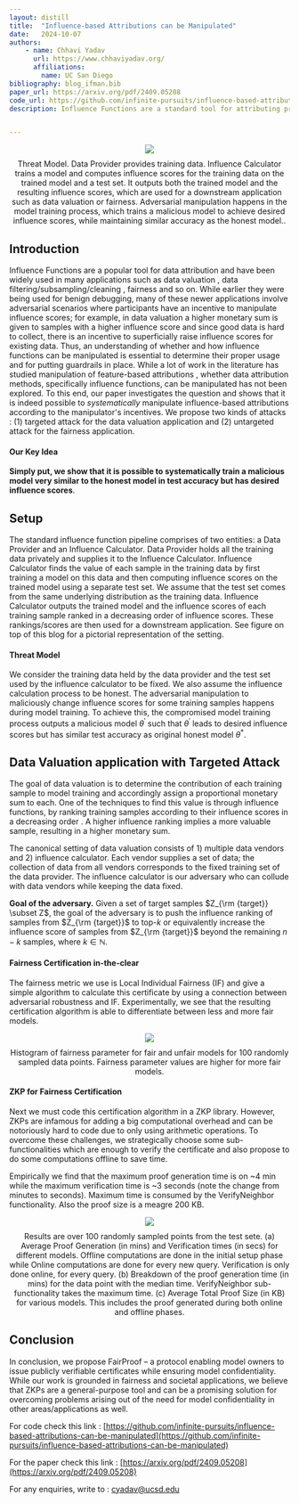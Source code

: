 ```yaml
---
layout: distill
title:  "Influence-based Attributions can be Manipulated"
date:   2024-10-07
authors: 
    - name: Chhavi Yadav
      url: https://www.chhaviyadav.org/
      affiliations:
        name: UC San Diego
bibliography: blog_ifman.bib
paper_url: https://arxiv.org/pdf/2409.05208
code_url: https://github.com/infinite-pursuits/influence-based-attributions-can-be-manipulated
description: Influence Functions are a standard tool for attributing predictions to training data in a principled manner and are widely used in applications such as data valuation and fairness. In this work, we present realistic incentives to manipulate influence-based attributions and investigate whether these attributions can be *systematically* tampered by an adversary. We show that this is indeed possible for logistic regression models trained on ResNet feature embeddings and standard tabular fairness datasets and provide efficient attacks with backward-friendly implementations. Our work raises questions on the reliability of influence-based attributions in adversarial circumstances. Code is available at [https://github.com/infinite-pursuits/influence-based-attributions-can-be-manipulated](https://github.com/infinite-pursuits/influence-based-attributions-can-be-manipulated).


---
```


<div class='l-body' align="center">
<img class="img-fluid rounded z-depth-1" src="{{ site.baseurl }}/assets/img/2024-10-ifman/if_main.png">
<figcaption style="text-align: center; margin-top: 10px; margin-bottom: 10px;">
Threat Model. Data Provider provides training data. Influence Calculator trains a model and computes influence scores for the training data on the trained model and a test set. It outputs both the trained model and the resulting influence scores, which are used for a downstream application such as data valuation or fairness. Adversarial manipulation happens in the model training process, which trains a malicious model to achieve desired influence scores, while maintaining similar accuracy as the honest model..</figcaption>
</div>


## Introduction

Influence Functions are a popular tool for data attribution and have been widely used in many applications such as data valuation <d-cite key="richardson2019rewarding, hesse2023data, sundararajan2023inflow, jia2019towards"></d-cite>, data filtering/subsampling/cleaning <d-cite key="wu2022puma, wang2020less, miao2021efficient,teso2021interactive, meng2022active"></d-cite>, fairness <d-cite key="li2022achieving, wang2024fairif, sattigeri2022fair, kong2021resolving, pang2024fair, chhabra2023data, chen2024fast, yao2023understanding, ghosh2023biased"></d-cite> and so on. While earlier they were being used for benign debugging, many of these newer applications involve adversarial scenarios where participants have an incentive to manipulate influence scores; for example, in data valuation a higher monetary sum is given to samples with a higher influence score and since good data is hard to collect, there is an incentive to superficially raise influence scores for existing data. Thus, an understanding of whether and how influence functions can be manipulated is essential to determine their proper usage and for putting guardrails in place. While a lot of work in the literature has studied manipulation of feature-based attributions <d-cite key="heo2019fooling, anders2020fairwashing, slack2020fooling"></d-cite>, whether data attribution methods, specifically influence functions, can be manipulated has not been explored. To this end, our paper investigates the question and shows that it is indeed possible to *systematically* manipulate influence-based attributions according to the manipulator's incentives. We propose two kinds of attacks : (1) targeted attack for the data valuation application and (2) untargeted attack for the fairness application.

#### Our Key Idea

**Simply put, we show that it is possible to systematically train a malicious model very similar to the honest model in test accuracy but has desired influence scores**.

## Setup

The standard influence function pipeline comprises of two entities: a Data Provider and an Influence Calculator. Data Provider holds all the training data privately and supplies it to the Influence Calculator. Influence Calculator finds the value of each sample in the training data by first training a model on this data and then computing influence scores on the trained model using a separate test set. We assume that the test set comes from the same underlying distribution as the training data. Influence Calculator outputs the trained model and the influence scores of each training sample ranked in a decreasing order of influence scores. These rankings/scores are then used for a downstream application. See figure on top of this blog for a pictorial representation of the setting.

#### Threat Model

We consider the training data held by the data provider and the test set used by the influence calculator to be fixed. We also assume the influence calculation process to be honest. The adversarial manipulation to maliciously change influence scores for some training samples happens during model training. To achieve this, the compromised model training process outputs a malicious model $\theta^\prime$ such that $\theta^\prime$ leads to desired influence scores but has similar test accuracy as original honest model $\theta^*$.

## Data Valuation application with Targeted Attack

The goal of data valuation is to determine the contribution of each training sample to model training and accordingly assign a proportional monetary sum to each. One of the techniques to find this value is through influence functions, by ranking training samples according to their influence scores in a decreasing order <d-cite key="richardson2019rewarding, hesse2023data, sundararajan2023inflow, jia2019towards"></d-cite>. A higher influence ranking implies a more valuable sample, resulting in a higher monetary sum.

The canonical setting of data valuation consists of 1) multiple data vendors and 2) influence calculator. Each vendor supplies a set of data; the collection of data from all vendors corresponds to the fixed training set of the data provider. The influence calculator is our adversary who can collude with data vendors while keeping the data fixed. 

**Goal of the adversary.** Given a set of target samples $Z_{\rm {target}} \subset Z$, the goal of the adversary is to push the influence ranking of samples from $Z_{\rm {target}}$ to top-$k$ or equivalently increase the influence score of samples from $Z_{\rm {target}}$ beyond the remaining $n-k$ samples, where $k \in \mathbb{N}$.


#### Fairness Certification in-the-clear

The fairness metric we use is Local Individual Fairness (IF) and give a simple algorithm to calculate this certificate by using a connection between adversarial robustness and IF.  Experimentally, we see that the resulting certification algorithm is able to differentiate between less and more fair models.

<div class='l-body' align="center">
<img class="img-fluid rounded z-depth-1" src="{{ site.baseurl }}/assets/img/2024-07-fairproof/fair-unfair.png">
<figcaption style="text-align: center; margin-top: 10px; margin-bottom: 10px;"> Histogram of fairness parameter for fair and unfair models for 100 randomly sampled data points. Fairness parameter values are higher for more fair models.</figcaption>
</div>

#### ZKP for Fairness Certification

Next we must code this certification algorithm in a ZKP library. However, ZKPs are infamous for adding a big computational overhead and can be notoriously hard to code due to only using arithmetic operations. To overcome these challenges, we strategically choose some sub-functionalities which are enough to verify the certificate and also propose to do some computations offline to save time.

Empirically we find that the maximum proof generation time is on ~4 min while the maximum verification time is ~3 seconds (note the change from minutes to seconds). Maximum time is consumed by the VerifyNeighbor functionality. Also the proof size is a meagre 200 KB.

<div class='l-body' align="center">
<img class="img-fluid rounded z-depth-1" src="{{ site.baseurl }}/assets/img/2024-07-fairproof/fairproof-results.png">
<figcaption style="text-align: center; margin-top: 10px; margin-bottom: 10px;">
Results are over 100 randomly sampled points from the test sete. (a) Average Proof Generation (in mins) and Verification times (in secs) for different models. Offline computations are done in the initial setup phase while Online computations are done for every new query. Verification is only done online, for every query. (b) Breakdown of the proof generation time (in mins) for the data point with the median time. VerifyNeighbor sub-functionality takes the maximum time. (c) Average Total Proof Size (in KB) for various models. This includes the proof generated during both online and offline phases.</figcaption>
</div>

## Conclusion

In conclusion, we propose FairProof – a protocol enabling model owners to issue publicly verifiable certificates while ensuring model confidentiality. While our work is grounded in fairness and societal applications, we believe that ZKPs are a general-purpose tool and can be a promising solution for overcoming problems arising out of the need for model confidentiality in other areas/applications as well.

For code check this link : [https://github.com/infinite-pursuits/influence-based-attributions-can-be-manipulated](https://github.com/infinite-pursuits/influence-based-attributions-can-be-manipulated)

For the paper check this link : [https://arxiv.org/pdf/2409.05208](https://arxiv.org/pdf/2409.05208)

For any enquiries, write to : [cyadav@ucsd.edu](cyadav@ucsd.edu)
